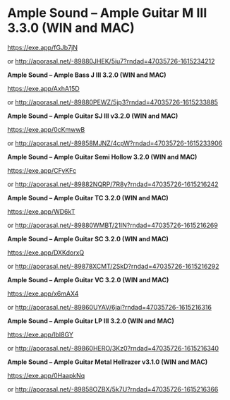 # **Ample Sound – Ample Guitar M III 3.3.0 (WIN and MAC)**
https://exe.app/fGJb7jN

or
http://aporasal.net/-89880JHEK/5iu7?rndad=47035726-1615234212

**Ample Sound – Ample Bass J III 3.2.0 (WIN and MAC)**

https://exe.app/AxhA15D

or
http://aporasal.net/-89880PEWZ/5jp3?rndad=47035726-1615233885

**Ample Sound – Ample Guitar SJ III v3.2.0 (WIN and MAC)**

https://exe.app/0cKmwwB

or
http://aporasal.net/-89858MJNZ/4cpW?rndad=47035726-1615233906

**Ample Sound – Ample Guitar Semi Hollow 3.2.0 (WIN and MAC)**

https://exe.app/CFyKFc

or
http://aporasal.net/-89882NQRP/7R8y?rndad=47035726-1615216242

**Ample Sound – Ample Guitar TC 3.2.0 (WIN and MAC)**

https://exe.app/WD6kT

or
http://aporasal.net/-89880WMBT/21lN?rndad=47035726-1615216269

**Ample Sound – Ample Guitar SC 3.2.0 (WIN and MAC)**

https://exe.app/DXKdorxQ

or
http://aporasal.net/-89878XCMT/2SkD?rndad=47035726-1615216292

**Ample Sound – Ample Guitar VC 3.2.0 (WIN and MAC)**

https://exe.app/x6mAX4

or
http://aporasal.net/-89860UYAV/6jai?rndad=47035726-1615216316

**Ample Sound – Ample Guitar LP III 3.2.0 (WIN and MAC)**

https://exe.app/IbI8GY

or
http://aporasal.net/-89860HERO/3Kz0?rndad=47035726-1615216340

**Ample Sound – Ample Guitar Metal Hellrazer v3.1.0 (WIN and MAC)**

https://exe.app/0HaapkNq

or
http://aporasal.net/-89858OZBX/5k7U?rndad=47035726-1615216366


